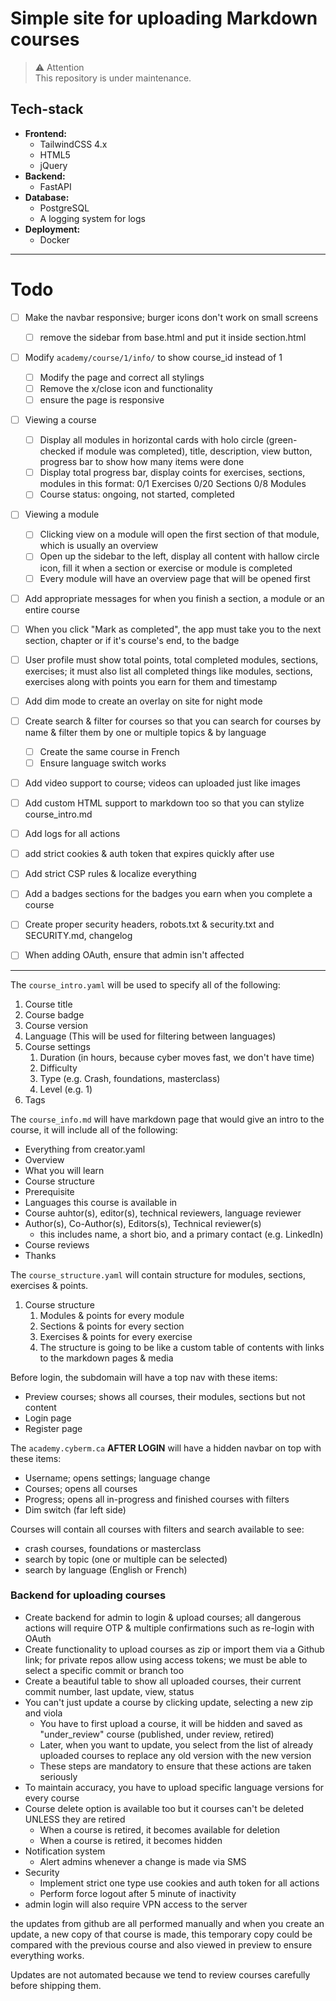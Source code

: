 # Simple site for uploading Markdown courses

> ⚠️ Attention<br>This repository is under maintenance.

## Tech-stack
- **Frontend:**
	- TailwindCSS 4.x
	- HTML5
	- jQuery
- **Backend:**
	- FastAPI
- **Database:**
	- PostgreSQL
	- A logging system for logs
- **Deployment:**
	- Docker

---

# Todo
- [ ] Make the navbar responsive; burger icons don't work on small screens 
	- [ ] remove the sidebar from base.html and put it inside section.html 
- [ ] Modify `academy/course/1/info/` to show course_id instead of 1
	- [ ] Modify the page and correct all stylings 
	- [ ] Remove the x/close icon and functionality 
	- [ ] ensure the page is responsive 
- [ ] Viewing a course
	- [ ] Display all modules in horizontal cards with holo circle (green-checked if module was completed), title, description, view button, progress bar to show how many items were done 
	- [ ] Display total progress bar, display coints for exercises, sections, modules in this format: 0/1 Exercises 0/20 Sections 0/8 Modules
	- [ ] Course status: ongoing, not started, completed 
- [ ] Viewing a module
	- [ ] Clicking view on a module will open the first section of that module, which is usually an overview 
	- [ ] Open up the sidebar to the left, display all content with hallow circle icon, fill it when a section or exercise or module is completed
	- [ ] Every module will have an overview page that will be opened first 
- [ ] Add appropriate messages for when you finish a section, a module or an entire course
- [ ] When you click "Mark as completed", the app must take you to the next section, chapter or if it's course's end, to the badge
- [ ] User profile must show total points, total completed modules, sections, exercises; it must also list all completed things like modules, sections, exercises along with points you earn for them and timestamp 
- [ ] Add dim mode to create an overlay on site for night mode 
- [ ] Create search & filter for courses so that you can search for courses by name & filter them by one or multiple topics & by language
	- [ ] Create the same course in French
	- [ ] Ensure language switch works 
- [ ] Add video support to course; videos can uploaded just like images
- [ ] Add custom HTML support to markdown too so that you can stylize course_intro.md
- [ ] Add logs for all actions 
- [ ] add strict cookies & auth token that expires quickly after use 
- [ ] Add strict CSP rules & localize everything 
- [ ] Add a badges sections for the badges you earn when you complete a course 
- [ ] Create proper security headers, robots.txt & security.txt and SECURITY.md, changelog
- [ ] When adding OAuth, ensure that admin isn't affected


---

The `course_intro.yaml` will be used to specify all of the following:
1. Course title
3. Course badge 
4. Course version 
5. Language (This will be used for filtering between languages)
6. Course settings
	1. Duration (in hours, because cyber moves fast, we don't have time)
	2. Difficulty 
	3. Type (e.g. Crash, foundations, masterclass)
	4. Level (e.g. 1)
7. Tags


The `course_info.md` will have markdown page that would give an intro to the course, it will include all of the following:
- Everything from creator.yaml 
- Overview
- What you will learn
- Course structure
- Prerequisite
- Languages this course is available in
- Course auhtor(s), editor(s), technical reviewers, language reviewer  
- Author(s), Co-Author(s), Editors(s), Technical reviewer(s)
	- this includes name, a short bio, and a primary contact (e.g. LinkedIn)
- Course reviews
- Thanks

The `course_structure.yaml` will contain structure for modules, sections, exercises & points. 
1. Course structure 
	1. Modules & points for every module
	2. Sections & points for every section
	3. Exercises & points for every exercise
	4. The structure is going to be like a custom table of contents with links to the markdown pages & media 


Before login, the subdomain will have a top nav with these items:
- Preview courses; shows all courses, their modules, sections but not content 
- Login page
- Register page


The `academy.cyberm.ca` **AFTER LOGIN** will have a hidden navbar on top with these items:
- Username; opens settings; language change 
- Courses; opens all courses 
- Progress; opens all in-progress and finished courses with filters 
- Dim switch (far left side)

Courses will contain all courses with filters and search available to see:
- crash courses, foundations or masterclass 
- search by topic (one or multiple can be selected)
- search by language (English or French)


### Backend for uploading courses
- Create backend for admin to login & upload courses; all dangerous actions will require OTP & multiple confirmations such as re-login with OAuth 
- Create functionality to upload courses as zip or import them via a Github link; for private repos allow using access tokens; we must be able to select a specific commit or branch too 
- Create a beautiful table to show all uploaded courses, their current commit number, last update, view, status 
- You can't just update a course by clicking update, selecting a new zip and viola 
    - You have to first upload a course, it will be hidden and saved as "under_review" course (published, under review, retired)
    - Later, when you want to update, you select from the list of already uploaded courses to replace any old version with the new version 
    - These steps are mandatory to ensure that these actions are taken seriously 
- To maintain accuracy, you have to upload specific language versions for every course 
- Course delete option is available too but it courses can't be deleted UNLESS they are retired
	- When a course is retired, it becomes available for deletion
	- When a course is retired, it becomes hidden 
- Notification system
	- Alert admins whenever a change is made via SMS 
- Security 
	- Implement strict one type use cookies and auth token for all actions 
	- Perform force logout after 5 minute of inactivity 
- admin login will also require VPN access to the server 


the updates from github are all performed manually and when you create an update, a new copy of that course is made, this temporary copy could be compared with the previous course and also viewed in preview to ensure everything works. 

Updates are not automated because we tend to review courses carefully before shipping them.



